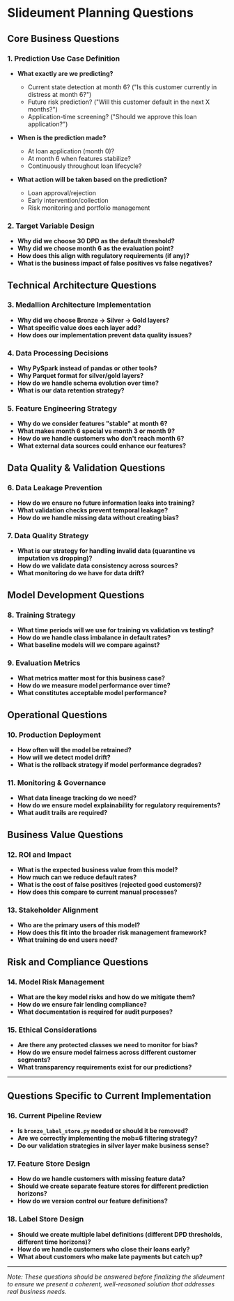 # Slideument Planning Questions

## Core Business Questions

### 1. Prediction Use Case Definition

- **What exactly are we predicting?**
  - Current state detection at month 6? ("Is this customer currently in distress at month 6?")
  - Future risk prediction? ("Will this customer default in the next X months?")
  - Application-time screening? ("Should we approve this loan application?")

- **When is the prediction made?**
  - At loan application (month 0)?
  - At month 6 when features stabilize?
  - Continuously throughout loan lifecycle?

- **What action will be taken based on the prediction?**
  - Loan approval/rejection
  - Early intervention/collection
  - Risk monitoring and portfolio management

### 2. Target Variable Design

- **Why did we choose 30 DPD as the default threshold?**
- **Why did we choose month 6 as the evaluation point?**
- **How does this align with regulatory requirements (if any)?**
- **What is the business impact of false positives vs false negatives?**

## Technical Architecture Questions

### 3. Medallion Architecture Implementation

- **Why did we choose Bronze → Silver → Gold layers?**
- **What specific value does each layer add?**
- **How does our implementation prevent data quality issues?**

### 4. Data Processing Decisions

- **Why PySpark instead of pandas or other tools?**
- **Why Parquet format for silver/gold layers?**
- **How do we handle schema evolution over time?**
- **What is our data retention strategy?**

### 5. Feature Engineering Strategy

- **Why do we consider features "stable" at month 6?**
- **What makes month 6 special vs month 3 or month 9?**
- **How do we handle customers who don't reach month 6?**
- **What external data sources could enhance our features?**

## Data Quality & Validation Questions

### 6. Data Leakage Prevention

- **How do we ensure no future information leaks into training?**
- **What validation checks prevent temporal leakage?**
- **How do we handle missing data without creating bias?**

### 7. Data Quality Strategy

- **What is our strategy for handling invalid data (quarantine vs imputation vs dropping)?**
- **How do we validate data consistency across sources?**
- **What monitoring do we have for data drift?**

## Model Development Questions

### 8. Training Strategy

- **What time periods will we use for training vs validation vs testing?**
- **How do we handle class imbalance in default rates?**
- **What baseline models will we compare against?**

### 9. Evaluation Metrics

- **What metrics matter most for this business case?**
- **How do we measure model performance over time?**
- **What constitutes acceptable model performance?**

## Operational Questions

### 10. Production Deployment

- **How often will the model be retrained?**
- **How will we detect model drift?**
- **What is the rollback strategy if model performance degrades?**

### 11. Monitoring & Governance

- **What data lineage tracking do we need?**
- **How do we ensure model explainability for regulatory requirements?**
- **What audit trails are required?**

## Business Value Questions

### 12. ROI and Impact

- **What is the expected business value from this model?**
- **How much can we reduce default rates?**
- **What is the cost of false positives (rejected good customers)?**
- **How does this compare to current manual processes?**

### 13. Stakeholder Alignment

- **Who are the primary users of this model?**
- **How does this fit into the broader risk management framework?**
- **What training do end users need?**

## Risk and Compliance Questions

### 14. Model Risk Management

- **What are the key model risks and how do we mitigate them?**
- **How do we ensure fair lending compliance?**
- **What documentation is required for audit purposes?**

### 15. Ethical Considerations

- **Are there any protected classes we need to monitor for bias?**
- **How do we ensure model fairness across different customer segments?**
- **What transparency requirements exist for our predictions?**

---

## Questions Specific to Current Implementation

### 16. Current Pipeline Review

- **Is `bronze_label_store.py` needed or should it be removed?**
- **Are we correctly implementing the mob=6 filtering strategy?**
- **Do our validation strategies in silver layer make business sense?**

### 17. Feature Store Design

- **How do we handle customers with missing feature data?**
- **Should we create separate feature stores for different prediction horizons?**
- **How do we version control our feature definitions?**

### 18. Label Store Design

- **Should we create multiple label definitions (different DPD thresholds, different time horizons)?**
- **How do we handle customers who close their loans early?**
- **What about customers who make late payments but catch up?**

---

*Note: These questions should be answered before finalizing the slideument to ensure we present a coherent, well-reasoned solution that addresses real business needs.*
